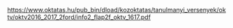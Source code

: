 https://www.oktatas.hu/pub_bin/dload/kozoktatas/tanulmanyi_versenyek/oktv/oktv2016_2017_2ford/info2_flap2f_oktv_1617.pdf